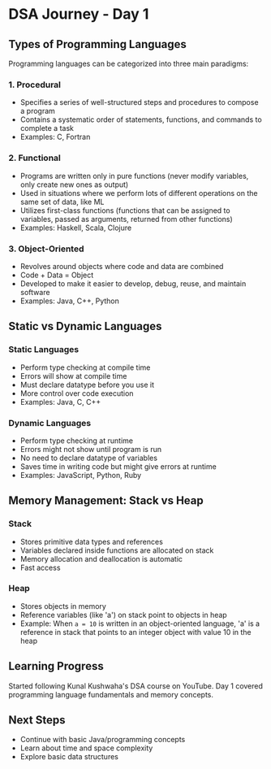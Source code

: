 # DSA Journey - Day 1

## Types of Programming Languages

Programming languages can be categorized into three main paradigms:

### 1. Procedural
- Specifies a series of well-structured steps and procedures to compose a program
- Contains a systematic order of statements, functions, and commands to complete a task
- Examples: C, Fortran

### 2. Functional
- Programs are written only in pure functions (never modify variables, only create new ones as output)
- Used in situations where we perform lots of different operations on the same set of data, like ML
- Utilizes first-class functions (functions that can be assigned to variables, passed as arguments, returned from other functions)
- Examples: Haskell, Scala, Clojure

### 3. Object-Oriented
- Revolves around objects where code and data are combined
- Code + Data = Object
- Developed to make it easier to develop, debug, reuse, and maintain software
- Examples: Java, C++, Python

## Static vs Dynamic Languages

### Static Languages
- Perform type checking at compile time
- Errors will show at compile time
- Must declare datatype before you use it
- More control over code execution
- Examples: Java, C, C++

### Dynamic Languages
- Perform type checking at runtime
- Errors might not show until program is run
- No need to declare datatype of variables
- Saves time in writing code but might give errors at runtime
- Examples: JavaScript, Python, Ruby

## Memory Management: Stack vs Heap

### Stack
- Stores primitive data types and references
- Variables declared inside functions are allocated on stack
- Memory allocation and deallocation is automatic
- Fast access

### Heap
- Stores objects in memory
- Reference variables (like 'a') on stack point to objects in heap
- Example: When `a = 10` is written in an object-oriented language, 'a' is a reference in stack that points to an integer object with value 10 in the heap

## Learning Progress
Started following Kunal Kushwaha's DSA course on YouTube. Day 1 covered programming language fundamentals and memory concepts.

## Next Steps
- Continue with basic Java/programming concepts
- Learn about time and space complexity
- Explore basic data structures